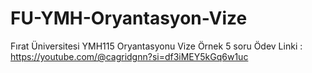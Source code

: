 # FU-YMH-Oryantasyon-Vize
Fırat Üniversitesi YMH115 Oryantasyonu Vize Örnek 5 soru
Ödev Linki : https://youtube.com/@cagridgnn?si=df3iMEY5kGq6w1uc
